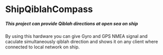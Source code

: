 # ShipQiblahCompass
##### This project can provide Qiblah directions at open sea on ship

By using this hardware you can give Gyro and GPS NMEA signal and caculate simultaneously qiblah direction and shows it on any client where connected to local network on ship.
